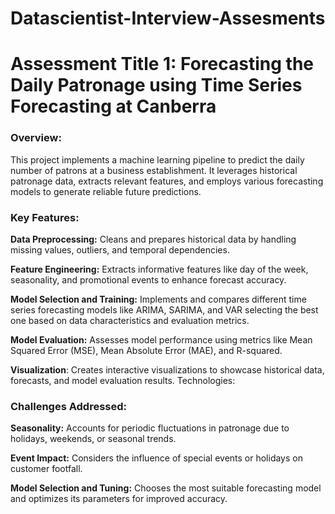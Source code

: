 # Datascientist-Interview-Assesments

# **Assessment Title 1: Forecasting the Daily Patronage using Time Series Forecasting at Canberra**

### **Overview:**

This project implements a machine learning pipeline to predict the daily number of patrons at a business establishment. It leverages historical patronage data, extracts relevant features, and employs various forecasting models to generate reliable future predictions.

### **Key Features:**

**Data Preprocessing:** Cleans and prepares historical data by handling missing values, outliers, and temporal dependencies.

**Feature Engineering:** Extracts informative features like day of the week, seasonality, and promotional events to enhance forecast accuracy.

**Model Selection and Training:** Implements and compares different time series forecasting models like ARIMA, SARIMA, and VAR selecting the best one based on data characteristics and evaluation metrics.

**Model Evaluation:** Assesses model performance using metrics like Mean Squared Error (MSE), Mean Absolute Error (MAE), and R-squared.

**Visualization**: Creates interactive visualizations to showcase historical data, forecasts, and model evaluation results.
Technologies:

### Challenges Addressed:

**Seasonality:** Accounts for periodic fluctuations in patronage due to holidays, weekends, or seasonal trends.

**Event Impact:** Considers the influence of special events or holidays on customer footfall.

**Model Selection and Tuning:** Chooses the most suitable forecasting model and optimizes its parameters for improved accuracy.
